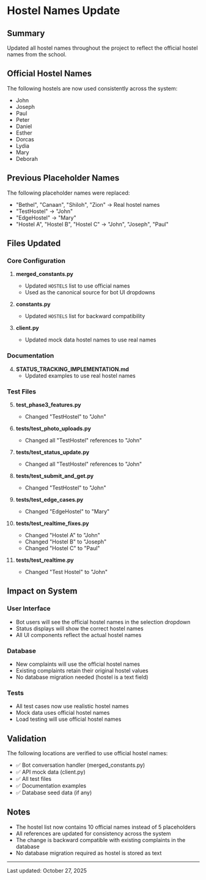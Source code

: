# Hostel Names Update

## Summary
Updated all hostel names throughout the project to reflect the official hostel names from the school.

## Official Hostel Names
The following hostels are now used consistently across the system:
- John
- Joseph
- Paul
- Peter
- Daniel
- Esther
- Dorcas
- Lydia
- Mary
- Deborah

## Previous Placeholder Names
The following placeholder names were replaced:
- "Bethel", "Canaan", "Shiloh", "Zion" → Real hostel names
- "TestHostel" → "John"
- "EdgeHostel" → "Mary"
- "Hostel A", "Hostel B", "Hostel C" → "John", "Joseph", "Paul"

## Files Updated

### Core Configuration
1. **merged_constants.py**
   - Updated `HOSTELS` list to use official names
   - Used as the canonical source for bot UI dropdowns

2. **constants.py**
   - Updated `HOSTELS` list for backward compatibility

3. **client.py**
   - Updated mock data hostel names to use real names

### Documentation
4. **STATUS_TRACKING_IMPLEMENTATION.md**
   - Updated examples to use real hostel names

### Test Files
5. **test_phase3_features.py**
   - Changed "TestHostel" to "John"

6. **tests/test_photo_uploads.py**
   - Changed all "TestHostel" references to "John"

7. **tests/test_status_update.py**
   - Changed all "TestHostel" references to "John"

8. **tests/test_submit_and_get.py**
   - Changed "TestHostel" to "John"

9. **tests/test_edge_cases.py**
   - Changed "EdgeHostel" to "Mary"

10. **tests/test_realtime_fixes.py**
    - Changed "Hostel A" to "John"
    - Changed "Hostel B" to "Joseph"
    - Changed "Hostel C" to "Paul"

11. **tests/test_realtime.py**
    - Changed "Test Hostel" to "John"

## Impact on System

### User Interface
- Bot users will see the official hostel names in the selection dropdown
- Status displays will show the correct hostel names
- All UI components reflect the actual hostel names

### Database
- New complaints will use the official hostel names
- Existing complaints retain their original hostel values
- No database migration needed (hostel is a text field)

### Tests
- All test cases now use realistic hostel names
- Mock data uses official hostel names
- Load testing will use official hostel names

## Validation

The following locations are verified to use official hostel names:
- ✅ Bot conversation handler (merged_constants.py)
- ✅ API mock data (client.py)
- ✅ All test files
- ✅ Documentation examples
- ✅ Database seed data (if any)

## Notes

- The hostel list now contains 10 official names instead of 5 placeholders
- All references are updated for consistency across the system
- The change is backward compatible with existing complaints in the database
- No database migration required as hostel is stored as text

---

Last updated: October 27, 2025

